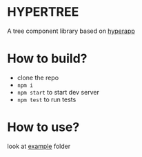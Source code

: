 # HYPERTREE
A tree component library based on [hyperapp](https://github.com/hyperapp/hyperapp)

# How to build?
* clone the repo
* `npm i`
* `npm start` to start dev server
* `npm test` to run tests

# How to use?
look at [example](https://github.com/dmitrykurmanov/hypertree/tree/master/example) folder
